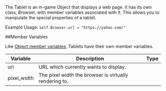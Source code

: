 The Tablet is an in-game Object that displays a web page. It has its own class, Browser, with member variables associated with it. This allows you to manipulate the special properties of a tablet.

Example Usage: `self.Browser.url = "https://yahoo.com/"`

##Member Variables

Like [Object member variables](object.md#member-variables), Tablets have their own member variables.

Variable | Description | Type
-- | -- | :--
<a class="anchor" id="url"></a>url | URL which currently wants to display. | [<span class="tag str"></span>](types.md)
<a class="anchor" id="pixel_width"></a>pixel_width | The pixel width the browser is virtually rendering to. | [<span class="tag int"></span>](types.md)
